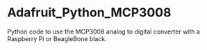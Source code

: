 # Adafruit_Python_MCP3008
Python code to use the MCP3008 analog to digital converter with a Raspberry Pi or BeagleBone black.
